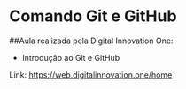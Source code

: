 # Comando Git e GitHub 

##Aula realizada pela Digital Innovation One: 

* Introdução  ao Git e GitHub

Link: https://web.digitalinnovation.one/home
